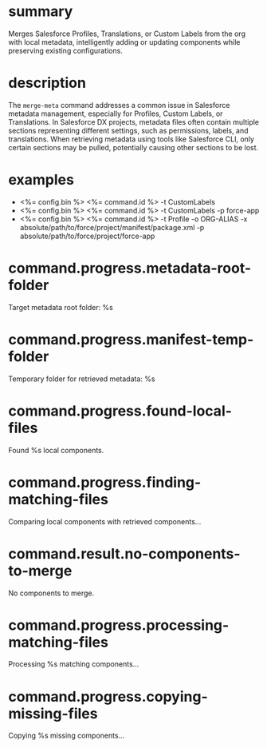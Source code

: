 # summary

Merges Salesforce Profiles, Translations, or Custom Labels from the org with local metadata, intelligently adding or updating components while preserving existing configurations.

# description

The `merge-meta` command addresses a common issue in Salesforce metadata management, especially for Profiles, Custom Labels, or Translations. In Salesforce DX projects, metadata files often contain multiple sections representing different settings, such as permissions, labels, and translations. When retrieving metadata using tools like Salesforce CLI, only certain sections may be pulled, potentially causing other sections to be lost.

# examples

- <%= config.bin %> <%= command.id %> -t CustomLabels
- <%= config.bin %> <%= command.id %> -t CustomLabels -p force-app
- <%= config.bin %> <%= command.id %> -t Profile -o ORG-ALIAS -x absolute/path/to/force/project/manifest/package.xml -p absolute/path/to/force/project/force-app

# command.progress.metadata-root-folder

Target metadata root folder: %s

# command.progress.manifest-temp-folder

Temporary folder for retrieved metadata: %s

# command.progress.found-local-files

Found %s local components.

# command.progress.finding-matching-files

Comparing local components with retrieved components...

# command.result.no-components-to-merge

No components to merge.

# command.progress.processing-matching-files

Processing %s matching components...

# command.progress.copying-missing-files

Copying %s missing components...
